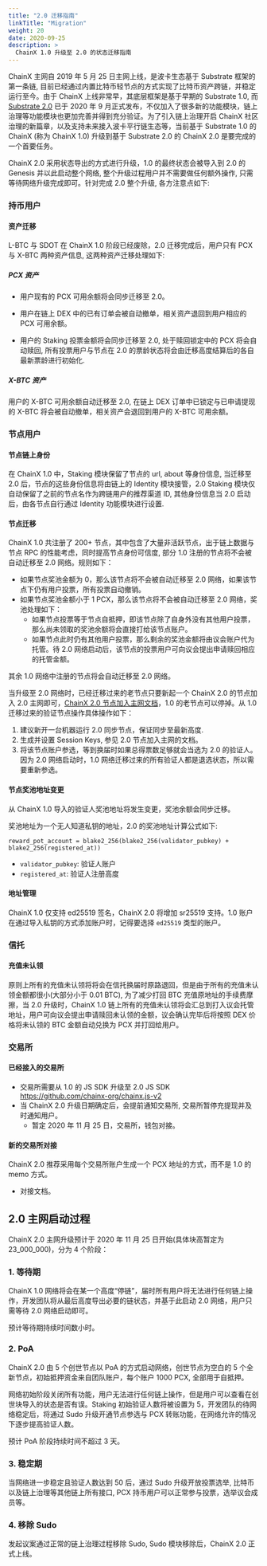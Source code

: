```yaml
---
title: "2.0 迁移指南"
linkTitle: "Migration"
weight: 20
date: 2020-09-25
description: >
  ChainX 1.0 升级至 2.0 的状态迁移指南
---
```


ChainX 主网自 2019 年 5 月 25 日主网上线，是波卡生态基于 Substrate 框架的第一条链, 目前已经通过内置比特币轻节点的方式实现了比特币资产跨链，并稳定运行至今。由于 ChainX 上线非常早，其底层框架是基于早期的 Substrate 1.0, 而 [Substrate 2.0](https://www.parity.io/substrate-2-0-is-here/) 已于 2020 年 9 月正式发布，不仅加入了很多新的功能模块，链上治理等功能模块也更加完善并得到充分验证。为了引入链上治理开启 ChainX 社区治理的新篇章，以及支持未来接入波卡平行链生态等，当前基于 Substrate 1.0 的 ChainX (称为 ChainX 1.0) 升级到基于 Substrate 2.0 的 ChainX 2.0 是要完成的一个首要任务。

ChainX 2.0 采用状态导出的方式进行升级，1.0 的最终状态会被导入到 2.0 的 Genesis 并以此启动整个网络, 整个升级过程用户并不需要做任何额外操作, 只需等待网络升级完成即可。针对完成 2.0 整个升级, 各方注意点如下:

### 持币用户

#### 资产迁移

L-BTC 与 SDOT 在 ChainX 1.0 阶段已经废除，2.0 迁移完成后，用户只有 PCX 与 X-BTC 两种资产信息, 这两种资产迁移处理如下:

##### PCX 资产

- 用户现有的 PCX 可用余额将会同步迁移至 2.0。

- 用户在链上 DEX 中的已有订单会被自动撤单，相关资产退回到用户相应的 PCX 可用余额。

- 用户的 Staking 投票金额将会同步迁移至 2.0, 处于赎回锁定中的 PCX 将会自动赎回, 所有投票用户与节点在 2.0 的票龄状态将会由迁移高度结算后的各自最新票龄进行初始化.

##### X-BTC 资产

用户的 X-BTC 可用余额自动迁移至 2.0, 在链上 DEX 订单中已锁定与已申请提现的 X-BTC 将会被自动撤单，相关资产会退回到用户的 X-BTC 可用余额。

### 节点用户

#### 节点链上身份

在 ChainX 1.0 中，Staking 模块保留了节点的 url, about 等身份信息, 当迁移至 2.0 后，节点的这些身份信息将由链上的 Identity 模块接管，2.0 Staking 模块仅自动保留了之前的节点名作为跨链用户的推荐渠道 ID, 其他身份信息当 2.0 启动后，由各节点自行通过 Identity 功能模块进行设置.

#### 节点迁移

ChainX 1.0 共注册了 200+ 节点，其中包含了大量非活跃节点，出于链上数据与节点 RPC 的性能考虑，同时提高节点身份可信度, 部分 1.0 注册的节点将不会被自动迁移至 2.0 网络。规则如下：

- 如果节点奖池金额为 0，那么该节点将不会被自动迁移至 2.0 网络，如果该节点下仍有用户投票，所有投票自动撤销。
- 如果节点奖池金额小于 1 PCX，那么该节点将不会被自动迁移至 2.0 网络，奖池处理如下：
  - 如果节点投票等于节点自抵押，即该节点除了自身外没有其他用户投票，那么尚未领取的奖池余额将会直接打给该节点账户。
  - 如果节点此时仍有其他用户投票，那么剩余的奖池金额将由议会账户代为托管。待 2.0 网络启动后，该节点的投票用户可向议会提出申请赎回相应的托管金额。

其余 1.0 网络中注册的节点将会自动迁移至 2.0 网络。

当升级至 2.0 网络时，已经迁移过来的老节点只要新起一个 ChainX 2.0 的节点加入 2.0 主网即可，[ChainX 2.0 节点加入主网文档](../validators)，1.0 的老节点可以停掉。从 1.0 迁移过来的验证节点操作具体操作如下：

1. 建议新开一台机器运行 2.0 同步节点，保证同步至最新高度.
2. 生成并设置 Session Keys, 参见 2.0 节点加入主网的文档。
3. 将该节点账户参选，等到换届时如果总得票数足够就会当选为 2.0 的验证人。因为 2.0 网络启动时，1.0 网络迁移过来的所有验证人都是退选状态，所以需要重新参选。

#### 节点奖池地址变更

从 ChainX 1.0 导入的验证人奖池地址将发生变更，奖池余额会同步迁移。

奖池地址为一个无人知道私钥的地址，2.0 的奖池地址计算公式如下:

```text
reward_pot_account = blake2_256(blake2_256(validator_pubkey) + blake2_256(registered_at))
```

- `validator_pubkey`: 验证人账户
- `registered_at`: 验证人注册高度

#### 地址管理

ChainX 1.0 仅支持 ed25519 签名，ChainX 2.0 将增加 sr25519 支持。1.0 账户在通过导入私钥的方式添加账户时，记得要选择 `ed25519` 类型的账户。

### 信托

#### 充值未认领

原则上所有的充值未认领将将会在信托换届时原路退回，但是由于所有的充值未认领金额都很小(大部分小于 0.01 BTC), 为了减少打回 BTC 充值原地址的手续费摩擦，当 2.0 升级时，ChainX 1.0 链上所有的充值未认领将会汇总到打入议会托管地址，用户可向议会提出申请赎回未认领的金额，议会确认完毕后将按照 DEX 价格将未认领的 BTC 金额自动兑换为 PCX 并打回给用户。

### 交易所

#### 已经接入的交易所

- 交易所需要从 1.0 的 JS SDK 升级至 2.0 JS SDK https://github.com/chainx-org/chainx.js-v2
- 当 ChainX 2.0 升级日期确定后，会提前通知交易所, 交易所暂停充提现并及时通知用户。
  - 暂定 2020 年 11 月 25 日，交易所，钱包对接。

#### 新的交易所对接

ChainX 2.0 推荐采用每个交易所账户生成一个 PCX 地址的方式，而不是 1.0 的 memo 方式。

- 对接文档。

## 2.0 主网启动过程

ChainX 2.0 主网升级预计于 2020 年 11 月 25 日开始(具体块高暂定为 23_000_000)，分为 4 个阶段：

### 1. 等待期

ChainX 1.0 网络将会在某一个高度“停链”，届时所有用户将无法进行任何链上操作，开发团队将从最后高度导出必要的链状态，并基于此启动 2.0 网络，用户只需等待 2.0 网络启动即可。

预计等待期持续时间数小时。

### 2. PoA

ChainX 2.0 由 5 个创世节点以 PoA 的方式启动网络，创世节点为空白的 5 个全新节点，初始抵押资金来自团队账户，每个账户 1000 PCX, 全部用于自抵押。

网络初始阶段关闭所有功能，用户无法进行任何链上操作，但是用户可以查看在创世块导入的状态是否有误。Staking 初始验证人数将被设置为 5，开发团队的待网络稳定后，将通过 Sudo 升级开通节点参选与 PCX 转账功能，在网络允许的情况下逐步提高验证人数。

预计 PoA 阶段持续时间不超过 3 天。

### 3. 稳定期

当网络进一步稳定且验证人数达到 50 后，通过 Sudo 升级开放投票选举, 比特币以及链上治理等其他链上所有接口, PCX 持币用户可以正常参与投票，选举议会成员等。

### 4. 移除 Sudo

发起议案通过正常的链上治理过程移除 Sudo, Sudo 模块移除后，ChainX 2.0 正式上线。
